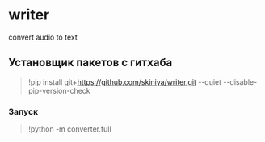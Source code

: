 # writer
convert audio to text

## Установщик пакетов с гитхаба
>!pip install git+https://github.com/skiniya/writer.git --quiet --disable-pip-version-check

### Запуск
>!python -m converter.full 

